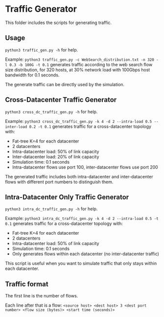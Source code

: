 # Traffic Generator
This folder includes the scripts for generating traffic.

## Usage

`python3 traffic_gen.py -h` for help.

Example:
`python3 traffic_gen.py -c WebSearch_distribution.txt -n 320 -l 0.3 -b 100G -t 0.1` generates traffic according to the web search flow size distribution, for 320 hosts, at 30% network load with 100Gbps host bandwidth for 0.1 seconds.

The generate traffic can be directly used by the simulation.

## Cross-Datacenter Traffic Generator

`python3 cross_dc_traffic_gen.py -h` for help.

Example:
`python3 cross_dc_traffic_gen.py -k 4 -d 2 --intra-load 0.5 --inter-load 0.2 -t 0.1` generates traffic for a cross-datacenter topology with:
- Fat-tree K=4 for each datacenter
- 2 datacenters
- Intra-datacenter load: 50% of link capacity
- Inter-datacenter load: 20% of link capacity
- Simulation time: 0.1 seconds
- Intra-datacenter flows use port 100, inter-datacenter flows use port 200

The generated traffic includes both intra-datacenter and inter-datacenter flows with different port numbers to distinguish them.

## Intra-Datacenter Only Traffic Generator

`python3 intra_dc_traffic_gen.py -h` for help.

Example:
`python3 intra_dc_traffic_gen.py -k 4 -d 2 --intra-load 0.5 -t 0.1` generates traffic for a cross-datacenter topology with:
- Fat-tree K=4 for each datacenter
- 2 datacenters
- Intra-datacenter load: 50% of link capacity
- Simulation time: 0.1 seconds
- Only generates flows within each datacenter (no inter-datacenter traffic)

This script is useful when you want to simulate traffic that only stays within each datacenter.

## Traffic format
The first line is the number of flows.

Each line after that is a flow: `<source host> <dest host> 3 <dest port number> <flow size (bytes)> <start time (seconds)>`
